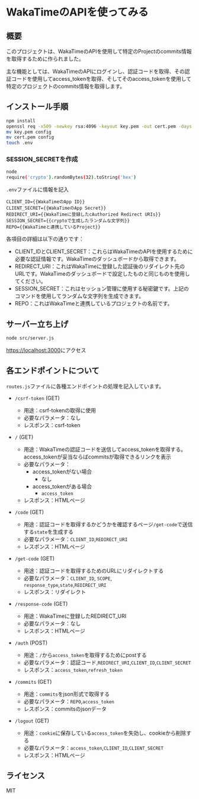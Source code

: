 # WakaTimeのAPIを使ってみる

## 概要
このプロジェクトは、WakaTimeのAPIを使用して特定のProjectのcommits情報を取得するために作られました。

主な機能としては、WakaTimeのAPIにログインし、認証コードを取得、その認証コードを使用してaccess_tokenを取得、そしてそのaccess_tokenを使用して特定のプロジェクトのcommits情報を取得します。


## インストール手順

```bash
npm install
openssl req -x509 -newkey rsa:4096 -keyout key.pem -out cert.pem -days 365 -nodes
mv key.pem config
mv cert.pem config
touch .env
```

### SESSION_SECRETを作成

```bash
node
require('crypto').randomBytes(32).toString('hex')
```

`.env`ファイルに情報を記入

```
CLIENT_ID={{WakaTimeのApp ID}}
CLIENT_SECRET={{WakaTimeのApp Secret}}
REDIRECT_URI={{WakaTimeに登録したcAuthorized Redirect URIs}}
SESSION_SECRET={{cryptoで生成したランダムな文字列}}
REPO={{WakaTimeと連携しているProject}}
```

各項目の詳細は以下の通りです：

- CLIENT_IDとCLIENT_SECRET：これらはWakaTimeのAPIを使用するために必要な認証情報です。WakaTimeのダッシュボードから取得できます。
- REDIRECT_URI：これはWakaTimeに登録した認証後のリダイレクト先のURLです。WakaTimeのダッシュボードで設定したものと同じものを使用してください。
- SESSION_SECRET：これはセッション管理に使用する秘密鍵です。上記のコマンドを使用してランダムな文字列を生成できます。
- REPO：これはWakaTimeと連携しているプロジェクトの名前です。

## サーバー立ち上げ

```bash
node src/server.js
```

[https://localhost:3000](https://localhost:3000)にアクセス


## 各エンドポイントについて
`routes.js`ファイルに各種エンドポイントの処理を記入しています。

- `/csrf-token` (GET)
    - 用途：csrf-tokenの取得に使用
    - 必要なパラメータ：なし
    - レスポンス：csrf-token

- `/` (GET)
    - 用途：WakaTimeの認証コードを送信してaccess_tokenを取得する。access_tokenが妥当ならばcommitsが取得できるリンクを表示
    - 必要なパラメータ：
        - access_tokenがない場合
            - なし
        - access_tokenがある場合
            - `access_token`
    - レスポンス：HTMLページ

- `/code` (GET)
    - 用途：認証コードを取得するかどうかを確認するページ`/get-code`で送信する`state`を生成する
    - 必要なパラメータ：`CLIENT_ID`,`REDIRECT_URI`
    - レスポンス：HTMLページ

- `/get-code` (GET)
    - 用途：認証コードを取得するためのURLにリダイレクトする
    - 必要なパラメータ：`CLIENT_ID`, `SCOPE`, `response_type`,`state`,`REDIRECT_URI`
    - レスポンス：リダイレクト

- `/response-code` (GET)
    - 用途：WakaTimeに登録したREDIRECT_URI
    - 必要なパラメータ：なし
    - レスポンス：HTMLページ

- `/auth` (POST)
    - 用途：`/`から`access_token`を取得するためにpostする
    - 必要なパラメータ：認証コード,`REDIRECT_URI`,`CLIENT_ID`,`CLIENT_SECRET`
    - レスポンス：`access_token`,`refresh_token`

- `/commits` (GET)
    - 用途：`commits`をjson形式で取得する
    - 必要なパラメータ：`REPO`,`access_token`
    - レスポンス：commitsのjsonデータ

- `/logout` (GET)
    - 用途：`cookie`に保存している`access_token`を失効し、cookieから削除する
    - 必要なパラメータ：`access_token`,`CLIENT_ID`,`CLIENT_SECRET`
    - レスポンス：HTMLページ



## ライセンス
MIT


